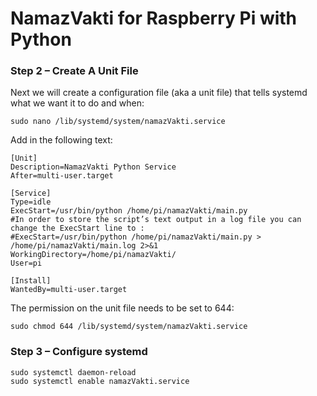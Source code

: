 # NamazVakti for Raspberry Pi with Python

### Step 2 – Create A Unit File

Next we will create a configuration file (aka a unit file) that tells systemd what we want it to do and when:

    sudo nano /lib/systemd/system/namazVakti.service

Add in the following text:

    [Unit]
    Description=NamazVakti Python Service
    After=multi-user.target

    [Service]
    Type=idle
    ExecStart=/usr/bin/python /home/pi/namazVakti/main.py
    #In order to store the script’s text output in a log file you can change the ExecStart line to :
    #ExecStart=/usr/bin/python /home/pi/namazVakti/main.py > /home/pi/namazVakti/main.log 2>&1
    WorkingDirectory=/home/pi/namazVakti/
    User=pi

    [Install]
    WantedBy=multi-user.target

The permission on the unit file needs to be set to 644:

    sudo chmod 644 /lib/systemd/system/namazVakti.service


### Step 3 – Configure systemd

    sudo systemctl daemon-reload
    sudo systemctl enable namazVakti.service
